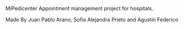 MiPedicenter
Appointment management project for hospitals.

Made By Juan Pablo Arano, Sofia Alejandra Prieto and Agustin Federico
